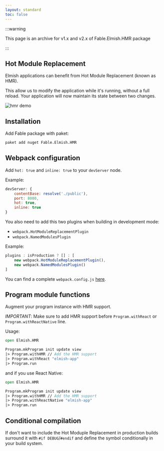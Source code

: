 ```yaml
---
layout: standard
toc: false
---
```


:::warning

This page is an archive for v1.x and v2.x of Fable.Elmish.HMR package

:::

## Hot Module Replacement

Elmish applications can benefit from Hot Module Replacement (known as HMR).

This allow us to modify the application while it's running, without a full reload. Your application will now maintain its state between two changes.

![hmr demo](/hmr/static/img/hmr_demo.gif)


## Installation
Add Fable package with paket:

```sh
paket add nuget Fable.Elmish.HMR
```

## Webpack configuration

Add `hot: true` and `inline: true` to your `devServer` node.

Example:

```js
devServer: {
    contentBase: resolve('./public'),
    port: 8080,
    hot: true,
    inline: true
}
```

You also need to add this two plugins when building in development mode:

- `webpack.HotModuleReplacementPlugin`
- `webpack.NamedModulesPlugin`

Example:

```js
plugins : isProduction ? [] : [
    new webpack.HotModuleReplacementPlugin(),
    new webpack.NamedModulesPlugin()
]
```

You can find a complete `webpack.config.js` [here](https://github.com/elmish/templates/blob/master/src/react-demo/Content/webpack.config.js).

## Program module functions

Augment your program instance with HMR support.

*IMPORTANT*: Make sure to add HMR support before `Program.withReact` or `Program.withReactNative` line.

Usage:

```fs
open Elmish.HMR

Program.mkProgram init update view
|> Program.withHMR // Add the HMR support
|> Program.withReact "elmish-app"
|> Program.run
```

and if you use React Native:


```fs
open Elmish.HMR

Program.mkProgram init update view
|> Program.withHMR // Add the HMR support
|> Program.withReactNative "elmish-app"
|> Program.run
```

## Conditional compilation

If don't want to include the Hot Moduple Replacement in production builds surround it with `#if DEBUG`/`#endif` and define the symbol conditionally in your build system.
